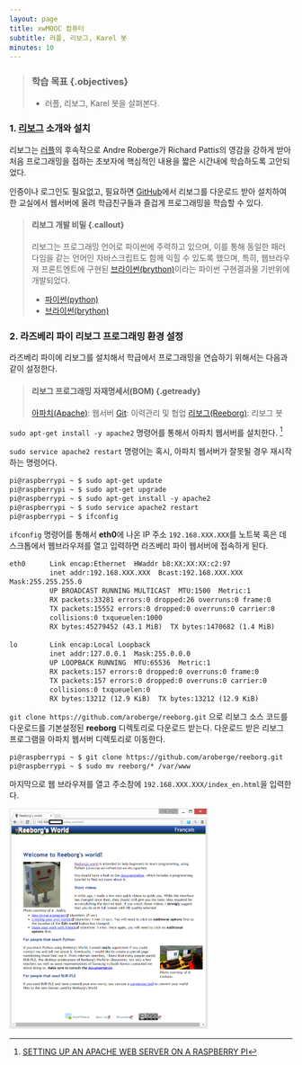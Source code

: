 ```yaml
---
layout: page
title: xwMOOC 컴퓨터
subtitle: 러플, 리보그, Karel 봇
minutes: 10
---
```


> ### 학습 목표 {.objectives}
>
> * 러플, 리보그, Karel 봇을 살펴본다.

### 1. [리보그](http://reeborg.ca/index_en.html) 소개와 설치

리보그는 [러플](http://rur-ple.xwmooc.org/)의 후속작으로 Andre Roberge가 Richard Pattis의 영감을 강하게 받아 처음 프로그래밍을 접하는 초보자에 핵심적인 내용을 짧은 시간내에 학습하도록 고안되었다.

인증이나 로그인도 필요없고, 필요하면 [GitHub](https://github.com/aroberge/reeborg)에서 리보그를 다운로드 받아 설치하여 한 교실에서 웹서버에 올려 학급친구들과 즐겁게 프로그래밍을 학습할 수 있다.

> #### 리보그 개발 비밀  {.callout}
> 
> 리보그는 프로그래밍 언어로 파이썬에 주력하고 있으며, 이를 통해 동일한 패러다임을 같는 언어인 자바스크립트도 함께 
> 익힐 수 있도록 했으며, 특히, 웹브라우져 프론트엔트에 구현된 [브라이썬(brython)](http://brython.info/)이라는 파이썬 구현결과물 기반위에 
> 개발되었다.
>
> - [파이썬(python)](https://www.python.org/)  
> - [브라이썬(brython)](http://brython.info/)


### 2. 라즈베리 파이 리보그 프로그래밍 환경 설정

라즈베리 파이에 리보그를 설치해서 학급에서 프로그래밍을 연습하기 위해서는 다음과 같이 설정한다.

> #### 리보그 프로그래밍 자재명세서(BOM)  {.getready}
>
> [아파치(Apache)](https://httpd.apache.org/): 웹서버
> [Git](https://git-scm.com/): 이력관리 및 협업
> [리보그(Reeborg)](https://github.com/aroberge/reeborg): 리보그 봇

`sudo apt-get install -y apache2` 명령어를 통해서 아파치 웹서버를 설치한다. [^1]

`sudo service apache2 restart` 명령어는 혹시, 아파치 웹서버가 잘못될 경우 재시작하는 명령어다.

~~~ {.shell}
pi@raspberrypi ~ $ sudo apt-get update
pi@raspberrypi ~ $ sudo apt-get upgrade
pi@raspberrypi ~ $ sudo apt-get install -y apache2
pi@raspberrypi ~ $ sudo service apache2 restart
pi@raspberrypi ~ $ ifconfig
~~~
`ifconfig` 명령어를 통해서 **eth0**에 나온 IP 주소 `192.168.XXX.XXX`를 노트북 혹은 데스크톱에서
웹브라우져를 열고 입력하면 라즈베리 파이 웹서버에 접속하게 된다.

~~~ {.output}
eth0      Link encap:Ethernet  HWaddr b8:XX:XX:XX:c2:97
          inet addr:192.168.XXX.XXX  Bcast:192.168.XXX.XXX  Mask:255.255.255.0
          UP BROADCAST RUNNING MULTICAST  MTU:1500  Metric:1
          RX packets:33281 errors:0 dropped:26 overruns:0 frame:0
          TX packets:15552 errors:0 dropped:0 overruns:0 carrier:0
          collisions:0 txqueuelen:1000
          RX bytes:45279452 (43.1 MiB)  TX bytes:1470682 (1.4 MiB)

lo        Link encap:Local Loopback
          inet addr:127.0.0.1  Mask:255.0.0.0
          UP LOOPBACK RUNNING  MTU:65536  Metric:1
          RX packets:157 errors:0 dropped:0 overruns:0 frame:0
          TX packets:157 errors:0 dropped:0 overruns:0 carrier:0
          collisions:0 txqueuelen:0
          RX bytes:13212 (12.9 KiB)  TX bytes:13212 (12.9 KiB)
~~~
`git clone https://github.com/aroberge/reeborg.git` 으로 리보그 소스 코드를 다운로드를 기본설정된 **reeborg** 디렉토리로 다운로드 받는다. 다운로드 받은 리보그 프로그램을 아파치 웹서버 디렉토리로 이동한다.

~~~ {.shell}
pi@raspberrypi ~ $ git clone https://github.com/aroberge/reeborg.git
pi@raspberrypi ~ $ sudo mv reeborg/* /var/www
~~~

마지막으로 웹 브라우져를 열고 주소창에 `192.168.XXX.XXX/index_en.html`을 입력한다.

<img src="fig/iot-reeborg.png" width="70%" />

[^1]: [SETTING UP AN APACHE WEB SERVER ON A RASPBERRY PI](https://www.raspberrypi.org/documentation/remote-access/web-server/apache.md)